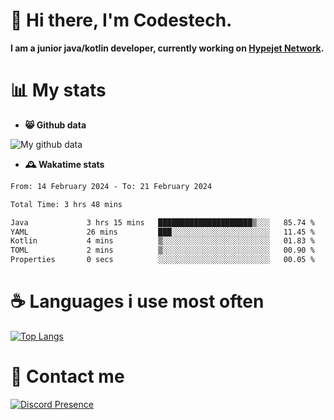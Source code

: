 # 👋 Hi there, I'm Codestech.
**I am a junior java/kotlin developer, currently working on [Hypejet Network](https://github.com/Hypejet).**

# 📊 My stats
- **😸 Github data**

![My github data](https://github-readme-stats.vercel.app/api?username=Codestech1&count_private=true&include_all_commits=true&theme=codeSTACKr)

- **🕰️ Wakatime stats**
<!--START_SECTION:waka-->

```txt
From: 14 February 2024 - To: 21 February 2024

Total Time: 3 hrs 48 mins

Java             3 hrs 15 mins   █████████████████████▒░░░   85.74 %
YAML             26 mins         ███░░░░░░░░░░░░░░░░░░░░░░   11.45 %
Kotlin           4 mins          ▒░░░░░░░░░░░░░░░░░░░░░░░░   01.83 %
TOML             2 mins          ▒░░░░░░░░░░░░░░░░░░░░░░░░   00.90 %
Properties       0 secs          ░░░░░░░░░░░░░░░░░░░░░░░░░   00.05 %
```

<!--END_SECTION:waka-->

# ☕ Languages i use most often
[![Top Langs](https://github-readme-stats.vercel.app/api/top-langs/?username=Codestech1&layout=compact&langs_count=8&exclude_repo=window5000.github.io&theme=codeSTACKr)](https://github.com/anuraghazra/github-readme-stats)

# 💬 Contact me
[![Discord Presence](https://lanyard.cnrad.dev/api/650718742157852740)](https://discord.com/users/650718742157852740)
</br>
